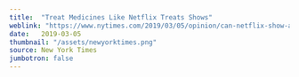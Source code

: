 ```yaml
---
title:  "Treat Medicines Like Netflix Treats Shows"
weblink: "https://www.nytimes.com/2019/03/05/opinion/can-netflix-show-americans-how-to-cut-the-cost-of-drugs.html?utm_source=ActiveCampaign&utm_medium=email&utm_content=This+is+Your+Brain+On+++%5BBest+Reads%5D&utm_campaign=Weekly+Digest+%28March+17%29"
date:   2019-03-05
thumbnail: "/assets/newyorktimes.png"
source: New York Times
jumbotron: false
---
```

